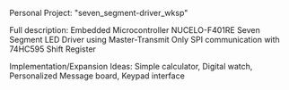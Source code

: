 Personal Project: "seven_segment-driver_wksp"

Full description:
Embedded Microcontroller NUCELO-F401RE Seven Segment LED Driver using Master-Transmit Only SPI communication with 74HC595 Shift Register

Implementation/Expansion Ideas:
Simple calculator, Digital watch, Personalized Message board, Keypad interface
